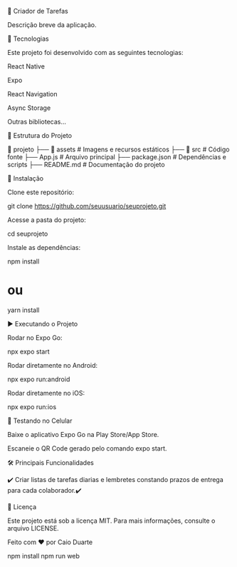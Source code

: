 📱 Criador de Tarefas

Descrição breve da aplicação.

🚀 Tecnologias

Este projeto foi desenvolvido com as seguintes tecnologias:

React Native

Expo

React Navigation

Async Storage

Outras bibliotecas...

📂 Estrutura do Projeto

📂 projeto
├── 📁 assets          # Imagens e recursos estáticos
├── 📁 src             # Código fonte
├── App.js            # Arquivo principal
├── package.json      # Dependências e scripts
├── README.md         # Documentação do projeto

🔧 Instalação

Clone este repositório:

git clone https://github.com/seuusuario/seuprojeto.git

Acesse a pasta do projeto:

cd seuprojeto

Instale as dependências:

npm install
# ou
yarn install

▶️ Executando o Projeto

Rodar no Expo Go:

npx expo start

Rodar diretamente no Android:

npx expo run:android

Rodar diretamente no iOS:

npx expo run:ios

📱 Testando no Celular

Baixe o aplicativo Expo Go na Play Store/App Store.

Escaneie o QR Code gerado pelo comando expo start.

🛠️ Principais Funcionalidades

✔️ Criar listas de tarefas diarias e lembretes constando prazos de entrega para cada colaborador.✔️ 

📝 Licença

Este projeto está sob a licença MIT. Para mais informações, consulte o arquivo LICENSE.

Feito com ❤️ por Caio Duarte

npm install
npm run web
